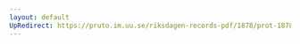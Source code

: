 ```yaml
---
layout: default
UpRedirect: https://pruto.im.uu.se/riksdagen-records-pdf/1878/prot-1878--fk--026/prot-1878--fk--026_048.pdf
---
```

